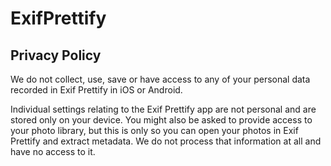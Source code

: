 # ExifPrettify

## Privacy Policy

We do not collect, use, save or have access to any of your personal data recorded in Exif Prettify in iOS or Android.

Individual settings relating to the Exif Prettify app are not personal and are stored only on your device. You might also be asked to provide access to your photo library, but this is only so you can open your photos in Exif Prettify and extract metadata. We do not process that information at all and have no access to it.
